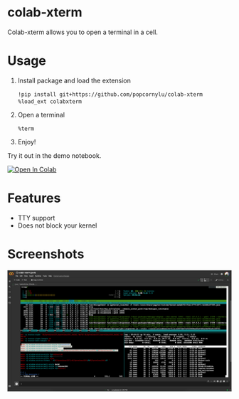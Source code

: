 # colab-xterm
Colab-xterm allows you to open a terminal in a cell.

# Usage

1. Install package and load the extension
    ```
    !pip install git+https://github.com/popcornylu/colab-xterm
    %load_ext colabxterm
    ```
2. Open a terminal
    ```
    %term
    ```
3. Enjoy!

Try it out in the demo notebook. 

[![Open In Colab](https://colab.research.google.com/assets/colab-badge.svg)](https://colab.research.google.com/github/infuseai/colab-xterm/blob/main/demo.ipynb)

# Features
- TTY support
- Does not block your kernel

# Screenshots
![](assets/colab-xterm.png)